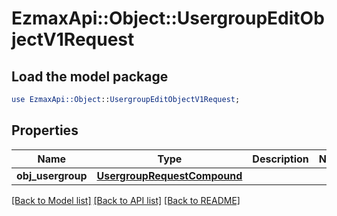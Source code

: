 # EzmaxApi::Object::UsergroupEditObjectV1Request

## Load the model package
```perl
use EzmaxApi::Object::UsergroupEditObjectV1Request;
```

## Properties
Name | Type | Description | Notes
------------ | ------------- | ------------- | -------------
**obj_usergroup** | [**UsergroupRequestCompound**](UsergroupRequestCompound.md) |  | 

[[Back to Model list]](../README.md#documentation-for-models) [[Back to API list]](../README.md#documentation-for-api-endpoints) [[Back to README]](../README.md)



